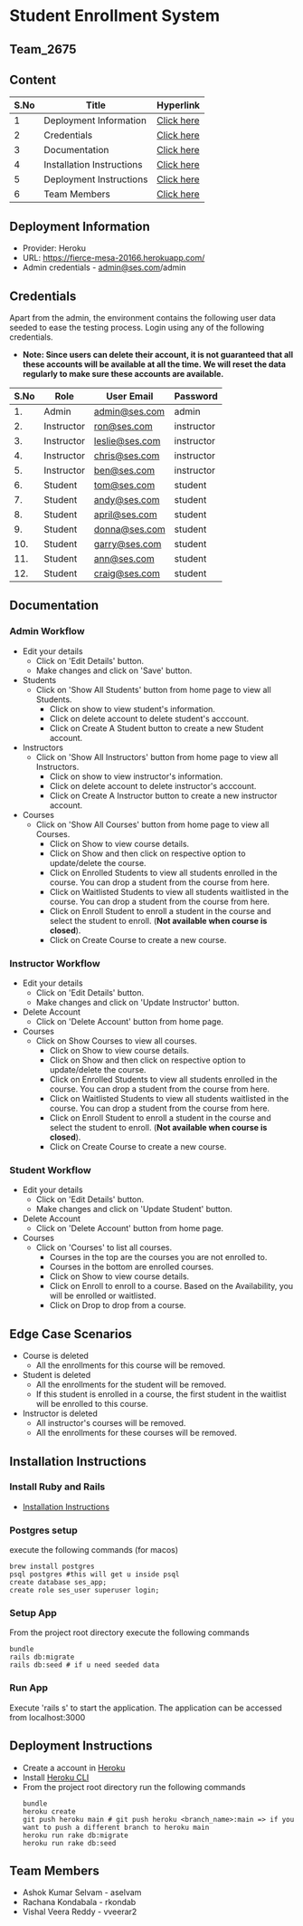 # Student Enrollment System
## Team_2675

## Content

| S.No | Title | Hyperlink |
| - | - | - |
| 1 | Deployment Information | [Click here](#deployment-information) |
| 2 | Credentials | [Click here](#credentials) |
| 3 | Documentation | [Click here](#documentation) |
| 4 | Installation Instructions | [Click here](#installation-instructions) |
| 5 | Deployment Instructions | [Click here](#deployment-instructions) |
| 6 | Team Members | [Click here](#team-members) |


## Deployment Information
- Provider: Heroku
- URL: https://fierce-mesa-20166.herokuapp.com/
- Admin credentials - admin@ses.com/admin

## Credentials

Apart from the admin, the environment contains the following user data seeded to ease the testing process.
Login using any of the following credentials.
- **Note: Since users can delete their account, it is not guaranteed that all these accounts will be available at all the time. We will reset the data regularly to make sure these accounts are available.**

| S.No | Role | User Email | Password | 
|-|-|-|-|
| 1. | Admin | admin@ses.com | admin |
| 2. | Instructor | ron@ses.com | instructor |
| 3. | Instructor | leslie@ses.com | instructor |
| 4. | Instructor | chris@ses.com | instructor |
| 5. | Instructor | ben@ses.com | instructor |
| 6. | Student | tom@ses.com | student |
| 7. | Student | andy@ses.com | student |
| 8. | Student | april@ses.com | student |
| 9. | Student | donna@ses.com | student |
| 10. | Student | garry@ses.com | student |
| 11. | Student | ann@ses.com | student |
| 12. | Student | craig@ses.com | student |


## Documentation

### Admin Workflow

  - Edit your details
    + Click on 'Edit Details' button.
    + Make changes and click on 'Save' button.
  - Students
    + Click on 'Show All Students' button from home page to view all Students.
      * Click on show to view student's information.
      * Click on delete account to delete student's acccount.
      * Click on Create A Student button to create a new Student account.
  - Instructors 
    + Click on 'Show All Instructors' button from home page to view all Instructors.
      * Click on show to view instructor's information.
      * Click on delete account to delete instructor's acccount.
      * Click on Create A Instructor button to create a new instructor account.
  - Courses
    + Click on 'Show All Courses' button from home page to view all Courses.
      * Click on Show to view course details.
      * Click on Show and then click on respective option to update/delete the course.
      * Click on Enrolled Students to view all students enrolled in the course. You can drop a student from the course from here.
      * Click on Waitlisted Students to view all students waitlisted in the course. You can drop a student from the course from here.
      * Click on Enroll Student to enroll a student in the course and select the student to enroll. (**Not available when course is closed**).
      * Click on Create Course to create a new course.

### Instructor Workflow
  - Edit your details
    + Click on 'Edit Details' button.
    + Make changes and click on 'Update Instructor' button.
  - Delete Account
    + Click on 'Delete Account' button from home page.
  - Courses
    + Click on Show Courses to view all courses.
      * Click on Show to view course details.
      * Click on Show and then click on respective option to update/delete the course.
      * Click on Enrolled Students to view all students enrolled in the course. You can drop a student from the course from here.
      * Click on Waitlisted Students to view all students waitlisted in the course. You can drop a student from the course from here.
      * Click on Enroll Student to enroll a student in the course and select the student to enroll. (**Not available when course is closed**).
      * Click on Create Course to create a new course.

### Student Workflow
  - Edit your details
    + Click on 'Edit Details' button.
    + Make changes and click on 'Update Student' button.
  - Delete Account
    + Click on 'Delete Account' button from home page.
  - Courses
    + Click on 'Courses' to list all courses. 
      * Courses in the top are the courses you are not enrolled to. 
      * Courses in the bottom are enrolled courses.
      * Click on Show to view course details.
      * Click on Enroll to enroll to a course. Based on the Availability, you will be enrolled or waitlisted.
      * Click on Drop to drop from a course.
    
## Edge Case Scenarios
  - Course is deleted
    + All the enrollments for this course will be removed.
  - Student is deleted
    + All the enrollments for the student will be removed.
    + If this student is enrolled in a course, the first student in the waitlist will be enrolled to this course.
  - Instructor is deleted
    + All instructor's courses will be removed.
    + All the enrollments for these courses will be removed.
  

## Installation Instructions

### Install Ruby and Rails
  - [Installation Instructions](https://guides.rubyonrails.org/v5.1/getting_started.html)

### Postgres setup

execute the following commands (for macos)
```
brew install postgres
psql postgres #this will get u inside psql
create database ses_app;
create role ses_user superuser login;
```

### Setup App

From the project root directory execute the following commands

```
bundle
rails db:migrate
rails db:seed # if u need seeded data
```

### Run App

Execute 'rails s' to start the application.
The application can be accessed from localhost:3000

## Deployment Instructions

  - Create a account in [Heroku](https://signup.heroku.com/login)
  - Install [Heroku CLI](https://devcenter.heroku.com/articles/heroku-cli)
  - From the project root directory run the following commands
    ```
    bundle
    heroku create
    git push heroku main # git push heroku <branch_name>:main => if you want to push a different branch to heroku main
    heroku run rake db:migrate
    heroku run rake db:seed
    ```

## Team Members

  - Ashok Kumar Selvam - aselvam
  - Rachana Kondabala - rkondab
  - Vishal Veera Reddy - vveerar2


